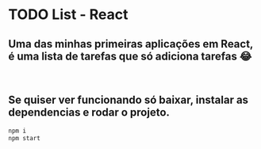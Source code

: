 # TODO List - React
## Uma das minhas primeiras aplicações em React, é uma lista de tarefas que só adiciona tarefas 😂 
<br/>

## Se quiser ver funcionando só baixar, instalar as dependencias e rodar o projeto.

```bash
npm i
npm start
```
